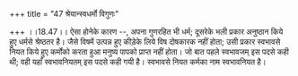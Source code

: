 +++
title = "47 श्रेयान्स्वधर्मो विगुणः"

+++
।।18.47।। ऐसा होनेके कारण --, अपना गुणरहित भी धर्म; दूसरेके भली प्रकार
अनुष्ठान किये हुए धर्मसे श्रेष्ठतर है। जैसे विषमें उत्पन्न हुए कीड़ेके
लिये विष दोषकारक नहीं होता; उसी प्रकार स्वभावसे नियत किये हुए कर्मोंको
करता हुआ मनुष्य पापको प्राप्त नहीं होता। जो बात पहले स्वभावजम् इस पदसे
कही थी; वही यहाँ स्वभावनियतम् इस पदसे कही गयी है। स्वभावसे नियत कर्मका
नाम स्वभावनियत है।
